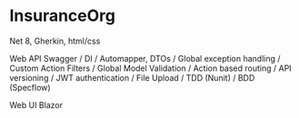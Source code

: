 # InsuranceOrg

Net 8, Gherkin, html/css

Web API
  Swagger / DI / Automapper, DTOs / Global exception handling / Custom Action Filters / Global Model Validation / Action based routing / API versioning / JWT authentication / File Upload / TDD (Nunit) / BDD (Specflow)

Web UI
  Blazor
